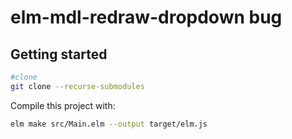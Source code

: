 # elm-mdl-redraw-dropdown bug

## Getting started
```bash
#clone
git clone --recurse-submodules 
```

Compile this project with:

```bash
elm make src/Main.elm --output target/elm.js
```
